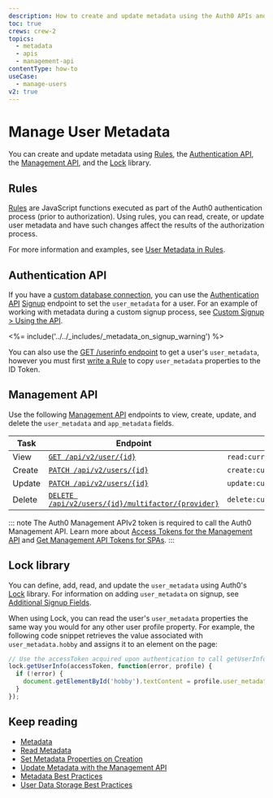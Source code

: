 ```yaml
---
description: How to create and update metadata using the Auth0 APIs and Lock and how to work with custom databases.
toc: true
crews: crew-2
topics:
  - metadata
  - apis
  - management-api
contentType: how-to
useCase:
  - manage-users
v2: true
---
```


# Manage User Metadata

You can create and update metadata using [Rules](/rules/current/metadata-in-rules), the [Authentication API](/api/authentication), the [Management API](/api/management/v2), and the [Lock](/libraries/lock) library.

## Rules

[Rules](/rules) are JavaScript functions executed as part of the Auth0 authentication process (prior to authorization). Using rules, you can read, create, or update user metadata and have such changes affect the results of the authorization process. 

For more information and examples, see [User Metadata in Rules](/rules/current/metadata-in-rules).

## Authentication API

If you have a [custom database connection](/connections/database#using-your-own-user-store), you can use the [Authentication API](/api/authentication) [Signup](/api/authentication?shell#signup) endpoint to set the `user_metadata` for a user. For an example of working with metadata during a custom signup process, see [Custom Signup > Using the API](/libraries/custom-signup#using-the-api).

<%= include('../../_includes/_metadata_on_signup_warning') %>

You can also use the [GET /userinfo endpoint](/api/authentication#get-user-info) to get a user's `user_metadata`, however you must first [write a Rule](/rules/guides/metadata) to copy `user_metadata` properties to the ID Token.

## Management API

Use the following [Management API](/api/management/v2) endpoints to view, create, update, and delete the `user_metadata` and `app_metadata` fields.

| **Task** | **Endpoint** | **Scope** | 
| -- | -- | -- |
| View | [`GET /api/v2/user/{id}`](/api/management/v2#!/Users/get_users_by_id) | `read:current_user_metadata` | 
| Create | [`PATCH /api/v2/users/{id}`](/api/management/v2#!/Users/post_users) | `create:current_user_metadata` |
| Update | [`PATCH /api/v2/users/{id}`](/api/management/v2#!/Users/patch_users_by_id) | `update:current_user_metadata` | 
| Delete | [`DELETE /api/v2/users/{id}/multifactor/{provider}`](/api/management/v2#!/Users/delete_multifactor_by_provider) | `delete:current_user_metadata` | 

::: note
The Auth0 Management APIv2 token is required to call the Auth0 Management API. Learn more about [Access Tokens for the Management API](/api/management/v2/tokens) and [Get Management API Tokens for SPAs](/api/management/v2/get-access-tokens-for-spas).
:::

## Lock library

You can define, add, read, and update the `user_metadata` using Auth0's [Lock](/libraries/lock) library. For information on adding `user_metadata` on signup, see [Additional Signup Fields](/libraries/lock/v10/customization#additionalsignupfields-array-).

When using Lock, you can read the user's `user_metadata` properties the same way you would for any other user profile property. For example, the following code snippet retrieves the value associated with `user_metadata.hobby` and assigns it to an element on the page:

```js
// Use the accessToken acquired upon authentication to call getUserInfo
lock.getUserInfo(accessToken, function(error, profile) {
  if (!error) {
    document.getElementById('hobby').textContent = profile.user_metadata.hobby;
  }
});
```

## Keep reading

* [Metadata](/users/concepts/overview-user-metadata)
* [Read Metadata](/users/guides/read-metadata)
* [Set Metadata Properties on Creation](/users/guides/set-metadata-properties-on-creation)
* [Update Metadata with the Management API](/users/guides/update-metadata-properties-with-management-api)
* [Metadata Best Practices](/best-practices/metadata-best-practices)
* [User Data Storage Best Practices](/best-practices/user-data-storage-best-practices)
